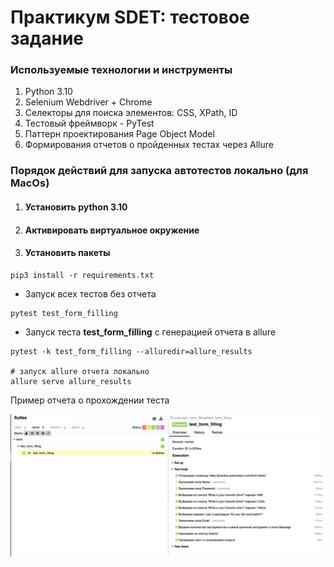# Практикум SDET: тестовое задание

### Используемые технологии и инструменты
1) Python 3.10
2) Selenium Webdriver + Chrome
3) Cелекторы для поиска элементов: CSS, XPath, ID
4) Тестовый фреймворк - PyTest
5) Паттерн проектирования Page Object Model
6) Формирования отчетов о пройденных тестах через Allure


### Порядок действий для запуска автотестов локально (для MacOs)

1. #### Установить python 3.10
2. #### Активировать виртуальное окружение

3. #### Установить пакеты
```
pip3 install -r requirements.txt
```

* Запуск всех тестов без отчета
```
pytest test_form_filling
```

* Запуск теста **test_form_filling** с генерацией отчета в allure
```
pytest -k test_form_filling --alluredir=allure_results

# запуск allure отчета локально
allure serve allure_results
```
Пример отчета о прохождении теста

![img.png](img.png)
